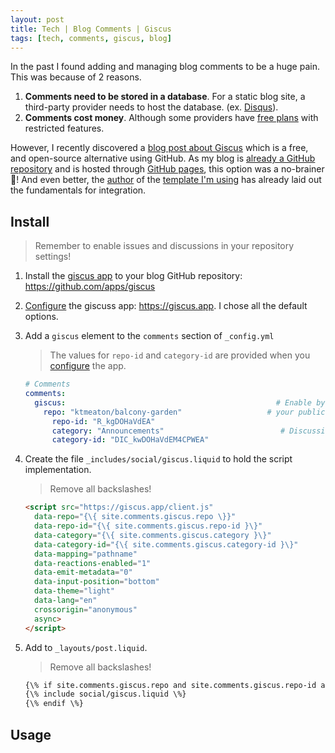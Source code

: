 ```yaml
---
layout: post
title: Tech | Blog Comments | Giscus
tags: [tech, comments, giscus, blog]
---
```


In the past I found adding and managing blog comments to be a huge pain. This was because of 2 reasons.

1. **Comments need to be stored in a database**. For a static blog site, a third-party provider needs to host the database. (ex. [Disqus](https://disqus.com/)).
1. **Comments cost money**. Although some providers have [free plans](https://disqus.com/pricing/) with restricted features.

However, I recently discovered a [blog post about Giscus](https://giscus.app/) which is a free, and open-source alternative using GitHub. As my blog is [already a GitHub repository](https://github.com/ktmeaton/balcony-garden) and is hosted through [GitHub pages](https://ktmeaton.github.io/balcony-garden/), this option was a no-brainer 🎉! And even better, the [author](https://github.com/sylhare) of the [template I'm using](https://github.com/sylhare/Type-on-Strap) has already laid out the fundamentals for integration.

## Install

> Remember to enable issues and discussions in your repository settings!

1. Install the [giscus app](https://github.com/apps/giscus) to your blog GitHub repository: <https://github.com/apps/giscus>
1. [Configure](https://giscus.app) the giscuss app: <https://giscus.app>. I chose all the default options.
1. Add a `giscus` element to the `comments` section of `_config.yml`

    > The values for `repo-id` and `category-id` are provided when you [configure](https://giscus.app) the app.

    ```yaml
    # Comments
    comments:
      giscus:                                               # Enable by filling below information. For more info, go to https://giscus.app/
        repo: "ktmeaton/balcony-garden"                   # your public comments repository (e.g. owner/repo)
          repo-id: "R_kgDOHaVdEA"                           
          category: "Announcements"                          # Discussion category where comments are created
          category-id: "DIC_kwDOHaVdEM4CPWEA"
    ```

1. Create the file `_includes/social/giscus.liquid` to hold the script implementation.

    > Remove all backslashes!

    ```html
    <script src="https://giscus.app/client.js"
      data-repo="{\{ site.comments.giscus.repo \}}"
      data-repo-id="{\{ site.comments.giscus.repo-id }\}"
      data-category="{\{ site.comments.giscus.category }\}"
      data-category-id="{\{ site.comments.giscus.category-id }\}"
      data-mapping="pathname"
      data-reactions-enabled="1"
      data-emit-metadata="0"
      data-input-position="bottom"
      data-theme="light"
      data-lang="en"
      crossorigin="anonymous"
      async>
    </script>
    ```

1. Add to `_layouts/post.liquid`.

    > Remove all backslashes!

    ```html
    {\% if site.comments.giscus.repo and site.comments.giscus.repo-id and site.comments.giscus.category and site.comments.giscus.category-id \%} 
    {\% include social/giscus.liquid \%} 
    {\% endif \%}
    ```

## Usage
